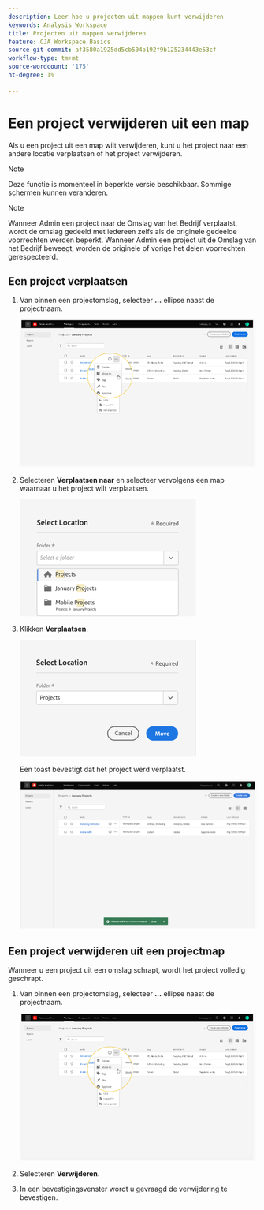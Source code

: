 ```yaml
---
description: Leer hoe u projecten uit mappen kunt verwijderen
keywords: Analysis Workspace
title: Projecten uit mappen verwijderen
feature: CJA Workspace Basics
source-git-commit: af3580a1925dd5cb504b192f9b125234443e53cf
workflow-type: tm+mt
source-wordcount: '175'
ht-degree: 1%

---
```



# Een project verwijderen uit een map

Als u een project uit een map wilt verwijderen, kunt u het project naar een andere locatie verplaatsen of het project verwijderen.

>[!NOTE]
>
>Deze functie is momenteel in beperkte versie beschikbaar. Sommige schermen kunnen veranderen.

>[!NOTE]
>
>Wanneer Admin een project naar de Omslag van het Bedrijf verplaatst, wordt de omslag gedeeld met iedereen zelfs als de originele gedeelde voorrechten werden beperkt. Wanneer Admin een project uit de Omslag van het Bedrijf beweegt, worden de originele of vorige het delen voorrechten gerespecteerd.

## Een project verplaatsen

1. Van binnen een projectomslag, selecteer **...** ellipse naast de projectnaam.

   ![](/help/analysis-workspace/build-workspace-project/assets/move1.png)

1. Selecteren **Verplaatsen naar** en selecteer vervolgens een map waarnaar u het project wilt verplaatsen.

   ![](/help/analysis-workspace/build-workspace-project/assets/move-select-location.png)

1. Klikken **Verplaatsen**.

   ![](/help/analysis-workspace/build-workspace-project/assets/move-click-move.png)

   Een toast bevestigt dat het project werd verplaatst.

   ![](/help/analysis-workspace/build-workspace-project/assets/move-project-moved.png)

## Een project verwijderen uit een projectmap

Wanneer u een project uit een omslag schrapt, wordt het project volledig geschrapt.

1. Van binnen een projectomslag, selecteer **...** ellipse naast de projectnaam.

   ![](/help/analysis-workspace/build-workspace-project/assets/move1.png)

1. Selecteren **Verwijderen**.

1. In een bevestigingsvenster wordt u gevraagd de verwijdering te bevestigen.

